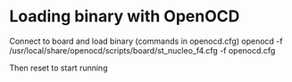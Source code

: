 
# Loading binary with OpenOCD

Connect to board and load binary (commands in openocd.cfg)
openocd -f /usr/local/share/openocd/scripts/board/st_nucleo_f4.cfg -f openocd.cfg 

Then reset to start running
